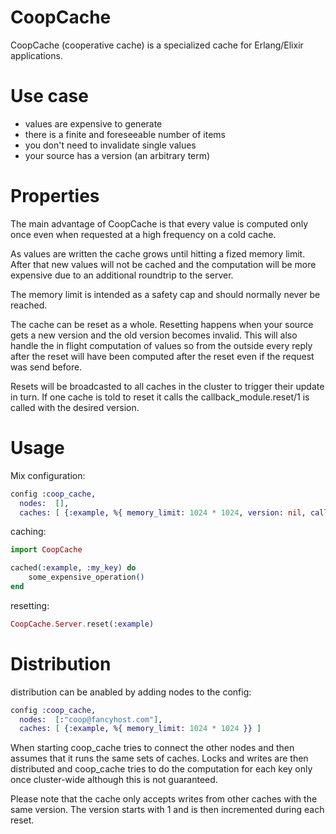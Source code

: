 CoopCache
=========

CoopCache (cooperative cache) is a specialized cache for Erlang/Elixir applications.

# Use case

* values are expensive to generate
* there is a finite and foreseeable number of items
* you don't need to invalidate single values
* your source has a version (an arbitrary term)

# Properties

The main advantage of CoopCache is that every value is computed only once even when requested at a high frequency on a cold cache.

As values are written the cache grows until hitting a fized memory limit. After that new values will not be cached and the computation will be more expensive due to an additional roundtrip to the server.

The memory limit is intended as a safety cap and should normally never be reached.

The cache can be reset as a whole. Resetting happens when your source gets a new version and the old version becomes invalid. This will also handle the in flight computation of values so from the outside every reply after the reset will have been computed after the reset even if the request was send before.

Resets will be broadcasted to all caches in the cluster to trigger their update in turn. If one cache is told to reset it calls the callback_module.reset/1 is called with the desired version.

# Usage

Mix configuration:

```elixir
config :coop_cache,
  nodes:  [],
  caches: [ {:example, %{ memory_limit: 1024 * 1024, version: nil, callback_module: nil }} ]
```

caching:

```elixir
import CoopCache

cached(:example, :my_key) do
	some_expensive_operation()
end
```

resetting:

```elixir
CoopCache.Server.reset(:example)
```

# Distribution

distribution can be anabled by adding nodes to the config:


```elixir
config :coop_cache,
  nodes:  [:"coop@fancyhost.com"],
  caches: [ {:example, %{ memory_limit: 1024 * 1024 }} ]
```

When starting coop_cache tries to connect the other nodes and then assumes that it runs the same sets of caches. Locks and writes are then distributed and coop_cache tries to do the computation for each key only once cluster-wide although this is not guaranteed.

Please note that the cache only accepts writes from other caches with the same version. The version starts with 1 and is then incremented during each reset.  
